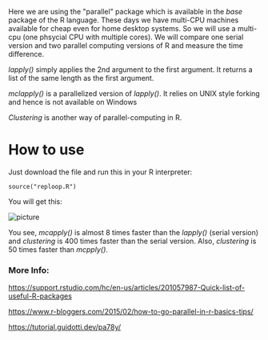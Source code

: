 Here we are using the "parallel" package which is available in the *base* package  of the R language. These days we have multi-CPU machines
available for cheap even for home desktop systems. So we will use a multi-cpu (one phsycial CPU with multiple cores). We will compare one serial
version and two parallel computing versions of R and measure the time difference.

*lapply()* simply applies the 2nd argument to the first argument. It returns a list of the same length as the first argument.

*mclapply()* is a parallelized version of *lapply()*. It relies on UNIX style forking and hence is not available on Windows

*Clustering* is another way of parallel-computing in R.


# How to use

Just download the file and run this in your R interpreter:

`source("reploop.R")`

You will get this:

![picture](https://i.postimg.cc/jdLYRh2X/Screenshot-from-2020-10-20-13-03-11.png)

You see, *mcapply()* is almost 8 times faster than the *lapply()* (serial version)  and *clustering* is 400 times faster than the serial version. 
Also, *clustering* is 50 times faster than *mcpply()*.



### More Info:

https://support.rstudio.com/hc/en-us/articles/201057987-Quick-list-of-useful-R-packages

https://www.r-bloggers.com/2015/02/how-to-go-parallel-in-r-basics-tips/

https://tutorial.guidotti.dev/pa78y/
